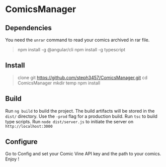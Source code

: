 # ComicsManager

## Dependencies
You need the `unrar` command to read your comics archived in rar file.
> npm install -g @angular/cli
> npm install -g typescript

## Install
> clone git https://github.com/steph3457/ComicsManager.git
> cd ComicsManager
> mkdir temp
> npm install

## Build
Run `ng build` to build the project. The build artifacts will be stored in the `dist/` directory. Use the `-prod` flag for a production build.
Run `tsc` to build type scripts.
Run `node dist/server.js` to initiate the server on `http://localhost:3000`

## Configure
Go to Config and set your Comic Vine API key and the path to your comics.
Enjoy !
